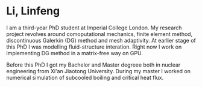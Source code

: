 # Li, Linfeng

I am a third-year PhD student at Imperial College London. My research project revolves around comoputational mechanics, finite element method, discontinuous Galerkin (DG) method and mesh adaptivity. At earlier stage of this PhD I was modelling fluid-structure interation. Right now I work on implementing DG method in a matrix-free way on GPU. 

Before this PhD I got my Bachelor and Master degreee both in nuclear engineering from Xi'an Jiaotong University. During my master I worked on numerical simulation of subcooled boiling and critical heat flux. 